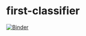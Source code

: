 # first-classifier

[![Binder](https://mybinder.org/badge_logo.svg)](https://mybinder.org/v2/gh/ib2ds/first-classifier/master?urlpath=%2Fvoila%2Frender%2Fbear_classifier.ipynb)

